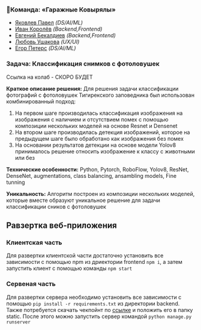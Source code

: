 ### 👑Команда: **«Гаражные Ковырялы»**
- [Яковлев Павел](https://t.me/poulyak) _(DS/AI/ML)_
- [Иван Королёв](https://t.me/korlivan) _(Backend,Frontend)_
- [Евгений Бекалдиев](https://t.me/sejapoe) _(Backend,Frontend)_
- [Любовь Ушакова](https://t.me/loveushakova) _(UX/UI)_
- [Егор Петерс](https://t.me/egorka_pomedorka) _(DS/AI/ML)_

### Задача: **Классификация снимков с фотоловушек**

Ссылка на колаб - СКОРО БУДЕТ

**Краткое описание решения:**
Для решения задачи классификации фотографий с фотоловушек Тигирекского заповедника был использован комбинированный подход:

1. На первом шаге производилась классификация изображения на изображения с наличием и отсутствием помех с помощью композиции нескольких моделей на основе Resnet и Densenet
2. На втором шаге производилась детекция изображений, которое на предыдущем шаге было обработано как изображения без помех
3. На основании результатов детекции на основе модели Yolov8 принималось решение относить изображение к классу с животными или без

**Технические особенности:**
Python, Pytorch, RoboFlow, Yolov8, ResNet, DenseNet, augmentations, class balancing, ansambling models, Fine tunning

**Уникальность:**
Алгоритм построен из композиции нескольких моделей, которые вместе образуют уникальное решение для задачи классификации сников с фотоловушек



## Равзертка веб-приложения
### Клиентская часть
Для развертки клиентской части достаточно установить все зависимости с помощью npm из дриектории frontend
```npm i```,
а затем запустить клиент с помощью команды 
```npm start```

### Сервеная часть
Для развертки сервера необходимо установить все зависимости с помощью ```pip install -r requirements.txt``` из директории backend.
Также потребуется скачать чекпойнт по [ссылке](https://drive.google.com/file/d/1AatCDlW208o1WCXzU_p6jYXyu1oulrty/view?usp=sharing) и положить его в папку static. После этого можно запустить сервер командой ```python manage.py runserver```
